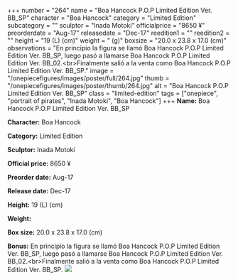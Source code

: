 +++
number = "264"
name = "Boa Hancock P.O.P Limited Edition Ver. BB_SP"
character = "Boa Hancock"
category = "Limited Edition"
subcategory = ""
sculptor = "Inada Motoki"
officialprice = "8650 ¥"
preorderdate = "Aug-17"
releasedate = "Dec-17"
reedition1 = ""
reedition2 = ""
height = "19 (L) (cm)"
weight = " (g)"
boxsize = "20.0 x 23.8 x 17.0 (cm)"
observations = "En principio la figura se llamó Boa Hancock P.O.P Limited Edition Ver. BB_SP, luego pasó a llamarse Boa Hancock P.O.P Limited Edition Ver. BB_02.&lt;br&gt;Finalmente salió a la venta como Boa Hancock P.O.P Limited Edition Ver. BB_SP."
image = "/onepiecefigures/images/poster/full/264.jpg"
thumb = "/onepiecefigures/images/poster/thumb/264.jpg"
alt = "Boa Hancock P.O.P Limited Edition Ver. BB_SP"
class = "limited-edition"
tags = ["onepiece", "portrait of pirates", "Inada Motoki", "Boa Hancock"]
+++
**Name:** Boa Hancock P.O.P Limited Edition Ver. BB_SP

**Character:** Boa Hancock

**Category:** Limited Edition 

**Sculptor:** Inada Motoki

**Official price:** 8650 ¥

**Preorder date:** Aug-17

**Release date:** Dec-17

**Height:** 19 (L) (cm)

**Weight:** 

**Box size:** 20.0 x 23.8 x 17.0 (cm)

**Bonus:** En principio la figura se llamó Boa Hancock P.O.P Limited Edition Ver. BB_SP, luego pasó a llamarse Boa Hancock P.O.P Limited Edition Ver. BB_02.&lt;br&gt;Finalmente salió a la venta como Boa Hancock P.O.P Limited Edition Ver. BB_SP.
<img src="/onepiecefigures/images/poster/thumb/264.jpg">